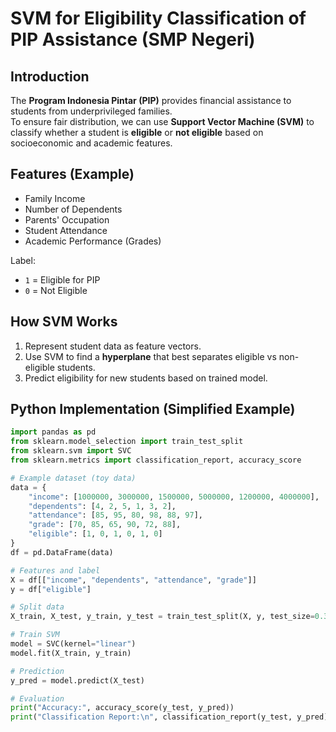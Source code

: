 # SVM for Eligibility Classification of PIP Assistance (SMP Negeri)

## Introduction
The **Program Indonesia Pintar (PIP)** provides financial assistance to students from underprivileged families.  
To ensure fair distribution, we can use **Support Vector Machine (SVM)** to classify whether a student is **eligible** or **not eligible** based on socioeconomic and academic features.

## Features (Example)
- Family Income  
- Number of Dependents  
- Parents' Occupation  
- Student Attendance  
- Academic Performance (Grades)  

Label:  
- `1` = Eligible for PIP  
- `0` = Not Eligible  

## How SVM Works
1. Represent student data as feature vectors.  
2. Use SVM to find a **hyperplane** that best separates eligible vs non-eligible students.  
3. Predict eligibility for new students based on trained model.  

## Python Implementation (Simplified Example)

```python
import pandas as pd
from sklearn.model_selection import train_test_split
from sklearn.svm import SVC
from sklearn.metrics import classification_report, accuracy_score

# Example dataset (toy data)
data = {
    "income": [1000000, 3000000, 1500000, 5000000, 1200000, 4000000],
    "dependents": [4, 2, 5, 1, 3, 2],
    "attendance": [85, 95, 80, 98, 88, 97],
    "grade": [70, 85, 65, 90, 72, 88],
    "eligible": [1, 0, 1, 0, 1, 0]
}
df = pd.DataFrame(data)

# Features and label
X = df[["income", "dependents", "attendance", "grade"]]
y = df["eligible"]

# Split data
X_train, X_test, y_train, y_test = train_test_split(X, y, test_size=0.3, random_state=42)

# Train SVM
model = SVC(kernel="linear")
model.fit(X_train, y_train)

# Prediction
y_pred = model.predict(X_test)

# Evaluation
print("Accuracy:", accuracy_score(y_test, y_pred))
print("Classification Report:\n", classification_report(y_test, y_pred))
